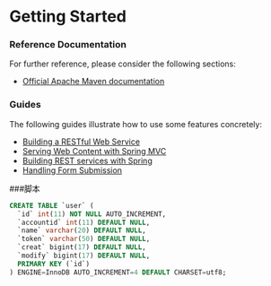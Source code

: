 # Getting Started

### Reference Documentation
For further reference, please consider the following sections:

* [Official Apache Maven documentation](https://maven.apache.org/guides/index.html)

### Guides
The following guides illustrate how to use some features concretely:

* [Building a RESTful Web Service](https://spring.io/guides/gs/rest-service/)
* [Serving Web Content with Spring MVC](https://spring.io/guides/gs/serving-web-content/)
* [Building REST services with Spring](https://spring.io/guides/tutorials/bookmarks/)
* [Handling Form Submission](https://spring.io/guides/gs/handling-form-submission/)

###脚本
```sql
CREATE TABLE `user` (
  `id` int(11) NOT NULL AUTO_INCREMENT,
  `accountid` int(11) DEFAULT NULL,
  `name` varchar(20) DEFAULT NULL,
  `token` varchar(50) DEFAULT NULL,
  `creat` bigint(17) DEFAULT NULL,
  `modify` bigint(17) DEFAULT NULL,
  PRIMARY KEY (`id`)
) ENGINE=InnoDB AUTO_INCREMENT=4 DEFAULT CHARSET=utf8;
```

